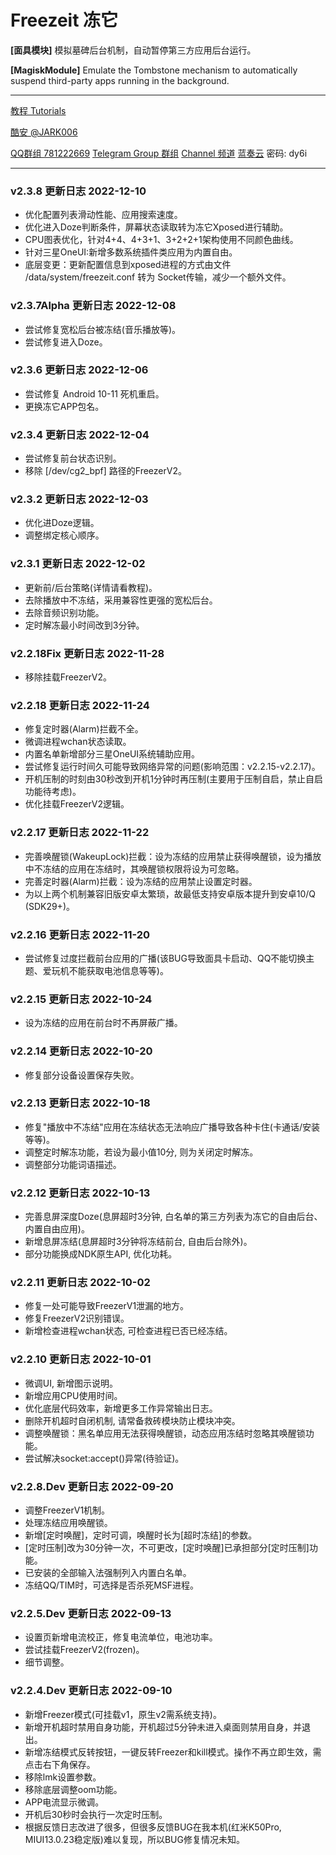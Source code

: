 # Freezeit 冻它

**[面具模块]** 模拟墓碑后台机制，自动暂停第三方应用后台运行。

**[MagiskModule]** Emulate the Tombstone mechanism to automatically suspend third-party apps running in the background. 

---

[教程 Tutorials](https://jark006.github.io/FreezeitIntroduction/)

[酷安 @JARK006](https://www.coolapk.com/u/1212220) 

[QQ群组 781222669](https://jq.qq.com/?_wv=1027&k=Q5aVUglt)
[Telegram Group 群组](https://t.me/+sjDX1oTk31ZmYjY1) [Channel 频道](https://t.me/freezeitRelease)
[蓝奏云](https://jark006.lanzout.com/b017oz9if) 密码: dy6i

---

### v2.3.8 更新日志 2022-12-10
- 优化配置列表滑动性能、应用搜索速度。
- 优化进入Doze判断条件，屏幕状态读取转为冻它Xposed进行辅助。
- CPU图表优化，针对4+4、4+3+1、3+2+2+1架构使用不同颜色曲线。
- 针对三星OneUI:新增多数系统插件类应用为内置自由。
- 底层变更：更新配置信息到xposed进程的方式由文件 /data/system/freezeit.conf 转为 Socket传输，减少一个额外文件。

### v2.3.7Alpha 更新日志 2022-12-08
- 尝试修复宽松后台被冻结(音乐播放等)。
- 尝试修复进入Doze。

### v2.3.6 更新日志 2022-12-06
- 尝试修复 Android 10-11 死机重启。
- 更换冻它APP包名。

### v2.3.4 更新日志 2022-12-04
- 尝试修复前台状态识别。
- 移除 [/dev/cg2_bpf] 路径的FreezerV2。

### v2.3.2 更新日志 2022-12-03
- 优化进Doze逻辑。
- 调整绑定核心顺序。

### v2.3.1 更新日志 2022-12-02
- 更新前/后台策略(详情请看教程)。
- 去除播放中不冻结，采用兼容性更强的宽松后台。
- 去除音频识别功能。
- 定时解冻最小时间改到3分钟。

### v2.2.18Fix 更新日志 2022-11-28
- 移除挂载FreezerV2。

### v2.2.18 更新日志 2022-11-24
- 修复定时器(Alarm)拦截不全。
- 微调进程wchan状态读取。
- 内置名单新增部分三星OneUI系统辅助应用。
- 尝试修复运行时间久可能导致网络异常的问题(影响范围：v2.2.15-v2.2.17)。
- 开机压制的时刻由30秒改到开机1分钟时再压制(主要用于压制自启，禁止自启功能待考虑)。
- 优化挂载FreezerV2逻辑。

### v2.2.17 更新日志 2022-11-22
- 完善唤醒锁(WakeupLock)拦截：设为冻结的应用禁止获得唤醒锁，设为播放中不冻结的应用在冻结时，其唤醒锁权限将设为可忽略。
- 完善定时器(Alarm)拦截：设为冻结的应用禁止设置定时器。
- 为以上两个机制兼容旧版安卓太繁琐，故最低支持安卓版本提升到安卓10/Q (SDK29+)。

### v2.2.16 更新日志 2022-11-20
- 尝试修复过度拦截前台应用的广播(该BUG导致面具卡启动、QQ不能切换主题、爱玩机不能获取电池信息等等)。

### v2.2.15 更新日志 2022-10-24
- 设为冻结的应用在前台时不再屏蔽广播。

### v2.2.14 更新日志 2022-10-20
- 修复部分设备设置保存失败。

### v2.2.13 更新日志 2022-10-18
- 修复"播放中不冻结"应用在冻结状态无法响应广播导致各种卡住(卡通话/安装等等)。
- 调整定时解冻功能，若设为最小值10分, 则为关闭定时解冻。
- 调整部分功能词语描述。

### v2.2.12 更新日志 2022-10-13
- 完善息屏深度Doze(息屏超时3分钟, 白名单的第三方列表为冻它的自由后台、内置自由应用)。
- 新增息屏冻结(息屏超时3分钟将冻结前台, 自由后台除外)。
- 部分功能换成NDK原生API, 优化功耗。

### v2.2.11 更新日志 2022-10-02
- 修复一处可能导致FreezerV1泄漏的地方。
- 修复FreezerV2识别错误。
- 新增检查进程wchan状态, 可检查进程已否已经冻结。

### v2.2.10 更新日志 2022-10-01
- 微调UI, 新增图示说明。
- 新增应用CPU使用时间。
- 优化底层代码效率，新增更多工作异常输出日志。
- 删除开机超时自闭机制, 请常备救砖模块防止模块冲突。
- 调整唤醒锁：黑名单应用无法获得唤醒锁，动态应用冻结时忽略其唤醒锁功能。
- 尝试解决socket:accept()异常(待验证)。

### v2.2.8.Dev 更新日志 2022-09-20
- 调整FreezerV1机制。
- 处理冻结应用唤醒锁。
- 新增[定时唤醒]，定时可调，唤醒时长为[超时冻结]的参数。
- [定时压制]改为30分钟一次，不可更改，[定时唤醒]已承担部分[定时压制]功能。
- 已安装的全部输入法强制列入内置白名单。
- 冻结QQ/TIM时，可选择是否杀死MSF进程。

### v2.2.5.Dev 更新日志 2022-09-13
- 设置页新增电流校正，修复电流单位，电池功率。
- 尝试挂载FreezerV2(frozen)。
- 细节调整。

### v2.2.4.Dev 更新日志 2022-09-10
- 新增Freezer模式(可挂载v1，原生v2需系统支持)。
- 新增开机超时禁用自身功能，开机超过5分钟未进入桌面则禁用自身，并退出。
- 新增冻结模式反转按钮，一键反转Freezer和kill模式。操作不再立即生效，需点击右下角保存。
- 移除lmk设置参数。
- 移除底层调整oom功能。
- APP电流显示微调。
- 开机后30秒时会执行一次定时压制。
- 根据反馈日志改进了很多，但很多反馈BUG在我本机(红米K50Pro, MIUI13.0.23稳定版)难以复现，所以BUG修复情况未知。
